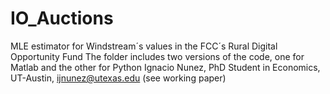 # IO_Auctions
MLE estimator for Windstream´s values in the FCC´s Rural Digital Opportunity Fund
The folder includes two versions of the code, one for Matlab and the other for Python
Ignacio Nunez, PhD Student in Economics, UT-Austin, ijnunez@utexas.edu
(see working paper)
